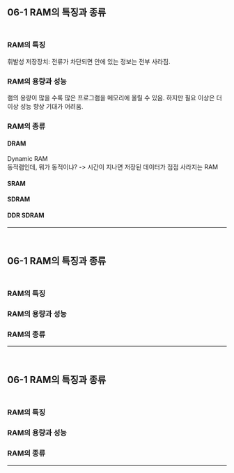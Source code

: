## 06-1 RAM의 특징과 종류 <br><br>
### RAM의 특징<br>
휘발성 저장장치: 전류가 차단되면 안에 있는 정보는 전부 사라짐.<br>
### RAM의 용량과 성능 <br>
램의 용량이 많을 수록 많은 프로그램을 메모리에 올릴 수 있음. 하지만 필요 이상은 더 이상 성능 향상 기대가 어려움.<br>
### RAM의 종류<br>
#### DRAM<br>
Dynamic RAM<br>
동적램인데, 뭐가 동적이냐? -> 시간이 지나면 저장된 데이터가 점점 사라지는 RAM

#### SRAM<br>
#### SDRAM<br>
#### DDR SDRAM<br>


---
<br>

## 06-1 RAM의 특징과 종류 <br><br>
### RAM의 특징<br>
### RAM의 용량과 성능 <br>
### RAM의 종류<br>

---
<br>

## 06-1 RAM의 특징과 종류 <br><br>
### RAM의 특징<br>
### RAM의 용량과 성능 <br>
### RAM의 종류<br>

---
<br>



